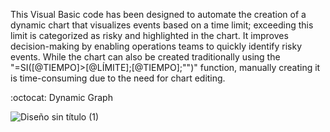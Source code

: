 This Visual Basic code has been designed to automate the creation of a dynamic chart that visualizes events based on a time limit; exceeding this limit is categorized as risky and highlighted in the chart. It improves decision-making by enabling operations teams to quickly identify risky events. While the chart can also be created traditionally using the "=SI([@TIEMPO]>[@LÍMITE];[@TIEMPO];"")" function, manually creating it is time-consuming due to the need for chart editing.

:octocat: Dynamic Graph

![Diseño sin título (1)](https://github.com/YoyLopez/Dynamic_Graph_By_Risks/assets/172577623/0b45320e-36c0-4804-a21d-cef3a8a86830)
